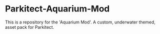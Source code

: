# Parkitect-Aquarium-Mod
This is a repository for the 'Aquarium Mod'. 
A custom, underwater themed, asset pack for Parkitect.
